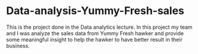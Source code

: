 # Data-analysis-Yummy-Fresh-sales
This is the project done in the Data analytics lecture. In this project my team and I was analyze the sales data from Yummy Fresh hawker and provide some meaningful insight to help the hawker to have better result in their business.
